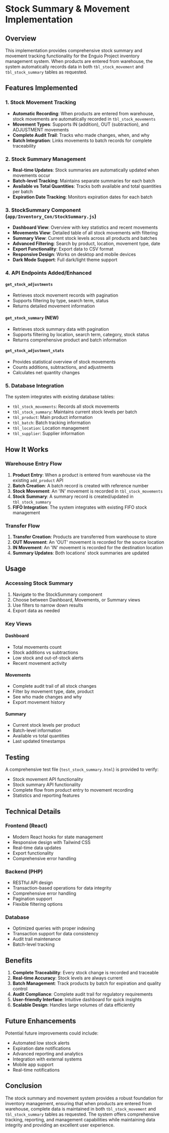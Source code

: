 # Stock Summary & Movement Implementation

## Overview
This implementation provides comprehensive stock summary and movement tracking functionality for the Enguio Project inventory management system. When products are entered from warehouse, the system automatically records data in both `tbl_stock_movement` and `tbl_stock_summary` tables as requested.

## Features Implemented

### 1. Stock Movement Tracking
- **Automatic Recording**: When products are entered from warehouse, stock movements are automatically recorded in `tbl_stock_movements`
- **Movement Types**: Supports IN (addition), OUT (subtraction), and ADJUSTMENT movements
- **Complete Audit Trail**: Tracks who made changes, when, and why
- **Batch Integration**: Links movements to batch records for complete traceability

### 2. Stock Summary Management
- **Real-time Updates**: Stock summaries are automatically updated when movements occur
- **Batch-level Tracking**: Maintains separate summaries for each batch
- **Available vs Total Quantities**: Tracks both available and total quantities per batch
- **Expiration Date Tracking**: Monitors expiration dates for each batch

### 3. StockSummary Component (`app/Inventory_Con/StockSummary.js`)
- **Dashboard View**: Overview with key statistics and recent movements
- **Movements View**: Detailed table of all stock movements with filtering
- **Summary View**: Current stock levels across all products and batches
- **Advanced Filtering**: Search by product, location, movement type, date
- **Export Functionality**: Export data to CSV format
- **Responsive Design**: Works on desktop and mobile devices
- **Dark Mode Support**: Full dark/light theme support

### 4. API Endpoints Added/Enhanced

#### `get_stock_adjustments`
- Retrieves stock movement records with pagination
- Supports filtering by type, search term, status
- Returns detailed movement information

#### `get_stock_summary` (NEW)
- Retrieves stock summary data with pagination
- Supports filtering by location, search term, category, stock status
- Returns comprehensive product and batch information

#### `get_stock_adjustment_stats`
- Provides statistical overview of stock movements
- Counts additions, subtractions, and adjustments
- Calculates net quantity changes

### 5. Database Integration
The system integrates with existing database tables:
- `tbl_stock_movements`: Records all stock movements
- `tbl_stock_summary`: Maintains current stock levels per batch
- `tbl_product`: Main product information
- `tbl_batch`: Batch tracking information
- `tbl_location`: Location management
- `tbl_supplier`: Supplier information

## How It Works

### Warehouse Entry Flow
1. **Product Entry**: When a product is entered from warehouse via the existing `add_product` API
2. **Batch Creation**: A batch record is created with reference number
3. **Stock Movement**: An 'IN' movement is recorded in `tbl_stock_movements`
4. **Stock Summary**: A summary record is created/updated in `tbl_stock_summary`
5. **FIFO Integration**: The system integrates with existing FIFO stock management

### Transfer Flow
1. **Transfer Creation**: Products are transferred from warehouse to store
2. **OUT Movement**: An 'OUT' movement is recorded for the source location
3. **IN Movement**: An 'IN' movement is recorded for the destination location
4. **Summary Updates**: Both locations' stock summaries are updated

## Usage

### Accessing Stock Summary
1. Navigate to the StockSummary component
2. Choose between Dashboard, Movements, or Summary views
3. Use filters to narrow down results
4. Export data as needed

### Key Views

#### Dashboard
- Total movements count
- Stock additions vs subtractions
- Low stock and out-of-stock alerts
- Recent movement activity

#### Movements
- Complete audit trail of all stock changes
- Filter by movement type, date, product
- See who made changes and why
- Export movement history

#### Summary
- Current stock levels per product
- Batch-level information
- Available vs total quantities
- Last updated timestamps

## Testing

A comprehensive test file (`test_stock_summary.html`) is provided to verify:
- Stock movement API functionality
- Stock summary API functionality
- Complete flow from product entry to movement recording
- Statistics and reporting features

## Technical Details

### Frontend (React)
- Modern React hooks for state management
- Responsive design with Tailwind CSS
- Real-time data updates
- Export functionality
- Comprehensive error handling

### Backend (PHP)
- RESTful API design
- Transaction-based operations for data integrity
- Comprehensive error handling
- Pagination support
- Flexible filtering options

### Database
- Optimized queries with proper indexing
- Transaction support for data consistency
- Audit trail maintenance
- Batch-level tracking

## Benefits

1. **Complete Traceability**: Every stock change is recorded and traceable
2. **Real-time Accuracy**: Stock levels are always current
3. **Batch Management**: Track products by batch for expiration and quality control
4. **Audit Compliance**: Complete audit trail for regulatory requirements
5. **User-friendly Interface**: Intuitive dashboard for quick insights
6. **Scalable Design**: Handles large volumes of data efficiently

## Future Enhancements

Potential future improvements could include:
- Automated low stock alerts
- Expiration date notifications
- Advanced reporting and analytics
- Integration with external systems
- Mobile app support
- Real-time notifications

## Conclusion

The stock summary and movement system provides a robust foundation for inventory management, ensuring that when products are entered from warehouse, complete data is maintained in both `tbl_stock_movement` and `tbl_stock_summary` tables as requested. The system offers comprehensive tracking, reporting, and management capabilities while maintaining data integrity and providing an excellent user experience.
